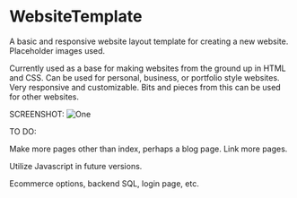 # WebsiteTemplate
A basic and responsive website layout template for creating a new website. Placeholder images used.


Currently used as a base for making websites from the ground up in HTML and CSS. Can be used for personal, business, or portfolio style websites. Very responsive and customizable. Bits and pieces from this can be used for other websites.

SCREENSHOT:
![One](https://raw.githubusercontent.com/amvitkus/website-template/master/11.png)


TO DO:


Make more pages other than index, perhaps a blog page. Link more pages.


Utilize Javascript in future versions.


Ecommerce options, backend SQL, login page, etc.
